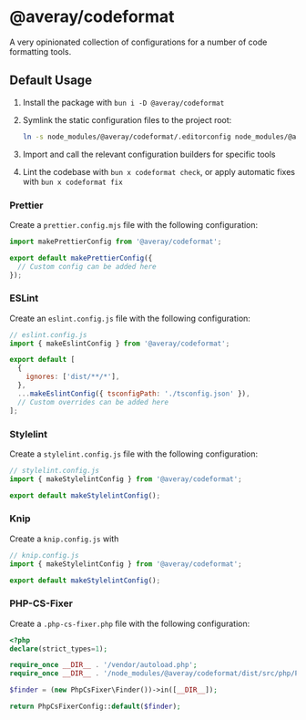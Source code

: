 # @averay/codeformat

A very opinionated collection of configurations for a number of code formatting tools.

## Default Usage

1. Install the package with `bun i -D @averay/codeformat`

2. Symlink the static configuration files to the project root:

   ```sh
   ln -s node_modules/@averay/codeformat/.editorconfig node_modules/@averay/codeformat/.prettierrc.json ./
   ```

3. Import and call the relevant configuration builders for specific tools

4. Lint the codebase with `bun x codeformat check`, or apply automatic fixes with `bun x codeformat fix`

### Prettier

Create a `prettier.config.mjs` file with the following configuration:

```js
import makePrettierConfig from '@averay/codeformat';

export default makePrettierConfig({
  // Custom config can be added here
});
```

### ESLint

Create an `eslint.config.js` file with the following configuration:

```js
// eslint.config.js
import { makeEslintConfig } from '@averay/codeformat';

export default [
  {
    ignores: ['dist/**/*'],
  },
  ...makeEslintConfig({ tsconfigPath: './tsconfig.json' }),
  // Custom overrides can be added here
];
```

### Stylelint

Create a `stylelint.config.js` file with the following configuration:

```js
// stylelint.config.js
import { makeStylelintConfig } from '@averay/codeformat';

export default makeStylelintConfig();
```

### Knip

Create a `knip.config.js` with

```js
// knip.config.js
import { makeStylelintConfig } from '@averay/codeformat';

export default makeStylelintConfig();
```

### PHP-CS-Fixer

Create a `.php-cs-fixer.php` file with the following configuration:

```php
<?php
declare(strict_types=1);

require_once __DIR__ . '/vendor/autoload.php';
require_once __DIR__ . '/node_modules/@averay/codeformat/dist/src/php/PhpCsFixerConfig.php';

$finder = (new PhpCsFixer\Finder())->in([__DIR__]);

return PhpCsFixerConfig::default($finder);
```
